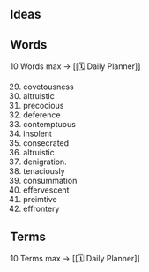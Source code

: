 ## Ideas

## Words

10 Words max -> [[🗓 Daily Planner]]

29. covetousness
30. altruistic
31.  precocious
34. deference
35. contemptuous
36. insolent
37. consecrated
38. altruistic
39.  denigration.
40. tenaciously
41.  consummation
42. effervescent
43. preimtive
44. effrontery

## Terms
10 Terms max -> [[🗓 Daily Planner]]
